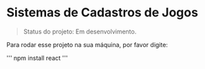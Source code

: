 # Sistemas de Cadastros de Jogos #

>Status do projeto: Em desenvolvimento.

Para rodar esse projeto na sua máquina, por favor digite:

'''
npm install react
'''
